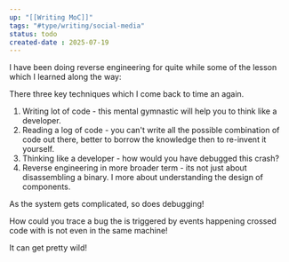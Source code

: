 ```yaml
---
up: "[[Writing MoC]]"
tags: "#type/writing/social-media"
status: todo
created-date : 2025-07-19
---
```


I have been doing reverse engineering for quite while some of the lesson which I learned along the way:

There three key techniques which I come back to time an again.

1. Writing lot of code - this mental gymnastic will help you to think like a developer.
2. Reading a log of code - you can't write all the possible combination of code out there, better to borrow the knowledge then to re-invent it yourself.
3. Thinking like a developer - how would you have debugged this crash?
4. Reverse engineering in more broader term - its not just about disassembling a binary. I more about understanding the design of components.

As the system gets complicated, so does debugging! 

How could you trace a bug the is triggered by events happening crossed code with is not even in the same machine!

It can get pretty wild!

